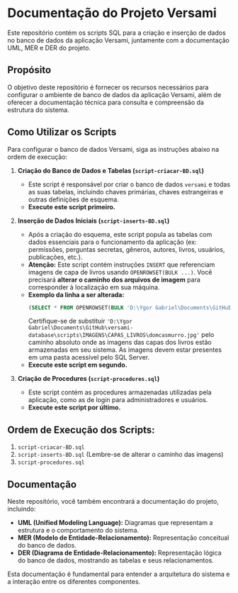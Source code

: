 # Documentação do Projeto Versami

Este repositório contém os scripts SQL para a criação e inserção de dados no banco de dados da aplicação Versami, juntamente com a documentação UML, MER e DER do projeto.

## Propósito

O objetivo deste repositório é fornecer os recursos necessários para configurar o ambiente de banco de dados da aplicação Versami, além de oferecer a documentação técnica para consulta e compreensão da estrutura do sistema.

## Como Utilizar os Scripts

Para configurar o banco de dados Versami, siga as instruções abaixo na ordem de execução:

1.  **Criação do Banco de Dados e Tabelas (`script-criacar-BD.sql`)**
    * Este script é responsável por criar o banco de dados `versami` e todas as suas tabelas, incluindo chaves primárias, chaves estrangeiras e outras definições de esquema.
    * **Execute este script primeiro.**

2.  **Inserção de Dados Iniciais (`script-inserts-BD.sql`)**
    * Após a criação do esquema, este script popula as tabelas com dados essenciais para o funcionamento da aplicação (ex: permissões, perguntas secretas, gêneros, autores, livros, usuários, publicações, etc.).
    * **Atenção:** Este script contém instruções `INSERT` que referenciam imagens de capa de livros usando `OPENROWSET(BULK ...)`. Você precisará **alterar o caminho dos arquivos de imagem** para corresponder à localização em sua máquina.
    * **Exemplo da linha a ser alterada:**
        ```sql
        (SELECT * FROM OPENROWSET(BULK 'D:\Ygor Gabriel\Documents\GitHub\versami-database\scripts\IMAGENS\CAPAS_LIVROS\domcasmurro.jpg', SINGLE_BLOB) AS img),1,2),
        ```
        Certifique-se de substituir `'D:\Ygor Gabriel\Documents\GitHub\versami-database\scripts\IMAGENS\CAPAS_LIVROS\domcasmurro.jpg'` pelo caminho absoluto onde as imagens das capas dos livros estão armazenadas em seu sistema. As imagens devem estar presentes em uma pasta acessível pelo SQL Server.
    * **Execute este script em segundo.**

3.  **Criação de Procedures (`script-procedures.sql`)**
    * Este script contém as procedures armazenadas utilizadas pela aplicação, como as de login para administradores e usuários.
    * **Execute este script por último.**

## Ordem de Execução dos Scripts:

1.  `script-criacar-BD.sql`
2.  `script-inserts-BD.sql` (Lembre-se de alterar o caminho das imagens)
3.  `script-procedures.sql`

## Documentação

Neste repositório, você também encontrará a documentação do projeto, incluindo:

* **UML (Unified Modeling Language):** Diagramas que representam a estrutura e o comportamento do sistema.
* **MER (Modelo de Entidade-Relacionamento):** Representação conceitual do banco de dados.
* **DER (Diagrama de Entidade-Relacionamento):** Representação lógica do banco de dados, mostrando as tabelas e seus relacionamentos.

Esta documentação é fundamental para entender a arquitetura do sistema e a interação entre os diferentes componentes.
